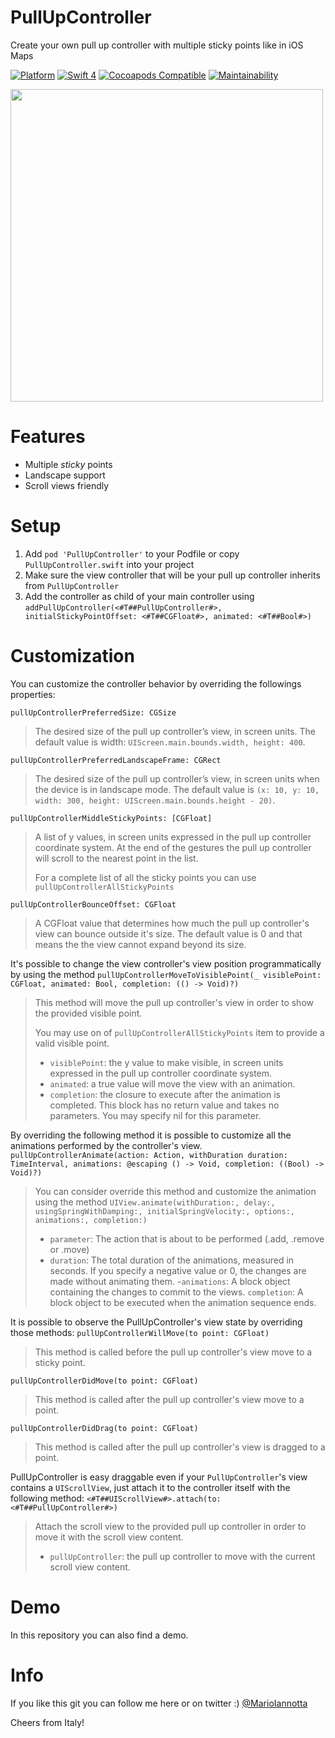 # PullUpController
Create your own pull up controller with multiple sticky points like in iOS Maps

[![Platform](http://img.shields.io/badge/platform-ios-red.svg?style=flat
)](https://developer.apple.com/iphone/index.action)
[![Swift 4](https://img.shields.io/badge/Swift-4-orange.svg?style=flat)](https://developer.apple.com/swift/) 
[![Cocoapods Compatible](https://img.shields.io/cocoapods/v/PullUpController.svg)](https://img.shields.io/cocoapods/v/PullUpController.svg)
[![Maintainability](https://api.codeclimate.com/v1/badges/ab0e3ab724774c9b5974/maintainability)](https://codeclimate.com/github/MarioIannotta/PullUpController/maintainability)

<img src="https://raw.githubusercontent.com/MarioIannotta/PullUpController/master/demo.gif" height="500"/>

# Features
- Multiple *sticky* points
- Landscape support
- Scroll views friendly

# Setup
1. Add `pod 'PullUpController'` to your Podfile or copy `PullUpController.swift` into your project
2. Make sure the view controller that will be your pull up controller inherits from `PullUpController`
3. Add the controller as child of your main controller using `addPullUpController(<#T##PullUpController#>, initialStickyPointOffset: <#T##CGFloat#>, animated: <#T##Bool#>)`
 
# Customization
You can customize the controller behavior by overriding the followings properties:

`pullUpControllerPreferredSize: CGSize`
>The desired size of the pull up controller’s view, in screen units.
>The default value is width: `UIScreen.main.bounds.width, height: 400`.

`pullUpControllerPreferredLandscapeFrame: CGRect`
>The desired size of the pull up controller’s view, in screen units when the device is in landscape mode.
>The default value is `(x: 10, y: 10, width: 300, height: UIScreen.main.bounds.height - 20)`.

`pullUpControllerMiddleStickyPoints: [CGFloat]`
>A list of y values, in screen units expressed in the pull up controller coordinate system.
>At the end of the gestures the pull up controller will scroll to the nearest point in the list.
>     
>For a complete list of all the sticky points you can use `pullUpControllerAllStickyPoints`

`pullUpControllerBounceOffset: CGFloat`
>A CGFloat value that determines how much the pull up controller's view can bounce outside it's size.
>The default value is 0 and that means the the view cannot expand beyond its size.

It's possible to change the view controller's view position programmatically by using the method
`pullUpControllerMoveToVisiblePoint(_ visiblePoint: CGFloat, animated: Bool, completion: (() -> Void)?)`

>This method will move the pull up controller's view in order to show the provided visible point.
>    
>You may use on of `pullUpControllerAllStickyPoints` item to provide a valid visible point.
>- `visiblePoint`: the y value to make visible, in screen units expressed in the pull up controller coordinate system.
>- `animated`: a true value will move the view with an animation.
>- `completion`: the closure to execute after the animation is completed. This block has no return value and takes no parameters. You may specify nil for this parameter.

By overriding the following method it is possible to customize all the animations performed by the controller's view.
` pullUpControllerAnimate(action: Action,
                                                    withDuration duration: TimeInterval,
                                                    animations: @escaping () -> Void,
                                                    completion: ((Bool) -> Void)?)`

>You can consider override this method and customize the animation using the method
>`UIView.animate(withDuration:, delay:, usingSpringWithDamping:, initialSpringVelocity:, options:, animations:, completion:)`
>- `parameter`: The action that is about to be performed (.add, .remove or .move)
>- `duration`: The total duration of the animations, measured in seconds. If you specify a negative value or 0, the changes are made without animating them.
>-`animations`: A block object containing the changes to commit to the views.
>`completion`: A block object to be executed when the animation sequence ends.

It is possible to observe the PullUpController's view state by overriding those methods:
`pullUpControllerWillMove(to point: CGFloat)`
>This method is called before the pull up controller's view move to a sticky point.

`pullUpControllerDidMove(to point: CGFloat)`
>This method is called after the pull up controller's view move to a point.

`pullUpControllerDidDrag(to point: CGFloat)`
>This method is called after the pull up controller's view is dragged to a point.

PullUpController is easy draggable even if your `PullUpController`'s view contains a `UIScrollView`, just attach it to the controller itself with the following method:
`<#T##UIScrollView#>.attach(to: <#T##PullUpController#>)`
>Attach the scroll view to the provided pull up controller in order to move it with the scroll view content.
>- `pullUpController`: the pull up controller to move with the current scroll view content.

# Demo
In this repository you can also find a demo.

# Info
If you like this git you can follow me here or on twitter :) [@MarioIannotta](http://www.twitter.com/marioiannotta)

Cheers from Italy!
